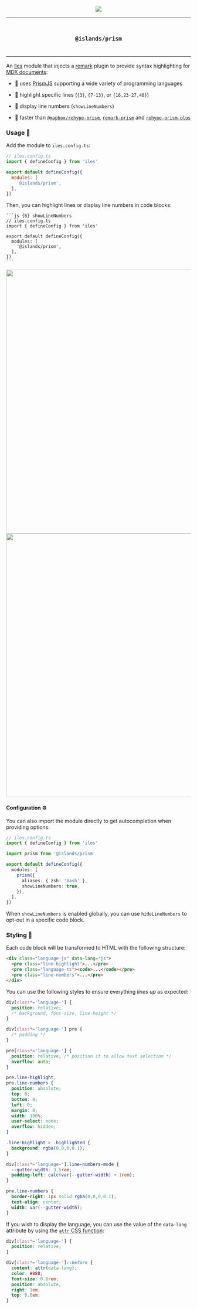 <p align="center">
  <a href="https://iles-docs.netlify.app">
    <img src="https://github.com/ElMassimo/iles/blob/main/docs/images/banner.png"/>
  </a>
</p>

<p align="center">
<table>
<tbody>
<td align="center">
<br/>
<p align="center">
  <h3><samp>@islands/prism</samp></h3>
  <img width="2000" height="0">
</p>
</td>
</tbody>
</table>
</p>

[îles]: https://github.com/ElMassimo/iles
[docs]: https://iles-docs.netlify.app
[remark]: https://github.com/remarkjs/remark
[markdown]: https://iles-docs.netlify.app/guide/markdown
[prismjs]: https://prismjs.com/

An [îles] module that injects a [remark] plugin to provide syntax highlighting
for [MDX documents][markdown]:

- 💎 uses [PrismJS] supporting a wide variety of programming languages

- 🔦 highlight specific lines (`{3}`, `{7-13}`, or `{16,23-27,40}`)

- 🔢 display line numbers (`showLineNumbers`)

- 🚀 faster than [`@mapbox/rehype-prism`](https://github.com/mapbox/rehype-prism), [`remark-prism`](https://github.com/sergioramos/remark-prism) and [`rehype-prism-plus`](https://github.com/timlrx/rehype-prism-plus)

### Usage 🚀

Add the module to `iles.config.ts`:

```js
// iles.config.ts
import { defineConfig } from 'iles'

export default defineConfig({
  modules: [
    '@islands/prism',
  ],
})
```

Then, you can highlight lines or display line numbers in code blocks:

````mdx
```js {6} showLineNumbers
// iles.config.ts
import { defineConfig } from 'iles'

export default defineConfig({
  modules: [
    '@islands/prism',
  ],
})
```
````

<img src="https://user-images.githubusercontent.com/1158253/144298425-553b028f-9408-4bd6-a07d-895485ea96de.png#gh-light-mode-only" width="720"/>
<img src="https://user-images.githubusercontent.com/1158253/144298431-7f2fe735-2e2d-49b8-a9d3-da44b5c952ce.png#gh-dark-mode-only" width="720"/>

#### Configuration ⚙️

You can also import the module directly to get autocompletion when providing options:

```ts
// iles.config.ts
import { defineConfig } from 'iles'

import prism from '@islands/prism'

export default defineConfig({
  modules: [
    prism({
      aliases: { zsh: 'bash' },
      showLineNumbers: true,
    }),
  ],
})
```

When `showLineNumbers` is enabled globally, you can use `hideLineNumbers` to
opt-out in a specific code block.

### Styling 🎨

Each code block will be transformed to HTML with the following structure:

```html
<div class="language-js" data-lang="js">
  <pre class="line-highlight">...</pre>
  <pre class="language-ts"><code>...</code></pre>
  <pre class="line-numbers">...</pre>
</div>
```

You can use the following styles to ensure everything _lines up_ as expected:

```css
div[class*='language-'] {
  position: relative;
  /* background, font-size, line-height */
}

div[class*='language-'] pre {
  /* padding */
}

pre[class*='language-'] {
  position: relative; /* position it to allow text selection */
  overflow: auto;
}

pre.line-highlight,
pre.line-numbers {
  position: absolute;
  top: 0;
  bottom: 0;
  left: 0;
  margin: 0;
  width: 100%;
  user-select: none;
  overflow: hidden;
}

.line-highlight > .highlighted {
  background: rgba(0,0,0,0.1);
}

div[class*='language-'].line-numbers-mode {
  --gutter-width: 3.5rem;
  padding-left: calc(var(--gutter-width) + 1rem);
}

pre.line-numbers {
  border-right: 1px solid rgba(0,0,0,0.1);
  text-align: center;
  width: var(--gutter-width);
}
```

If you wish to display the language, you can use the value of the `data-lang` attribute by using the [`attr` CSS function](https://developer.mozilla.org/en-US/docs/Web/CSS/attr()):

```css
div[class*='language-'] {
  position: relative;
}

div[class*='language-']::before {
  content: attr(data-lang);
  color: #888;
  font-size: 0.8rem;
  position: absolute;
  right: 1em;
  top: 0.6em;
}
```
